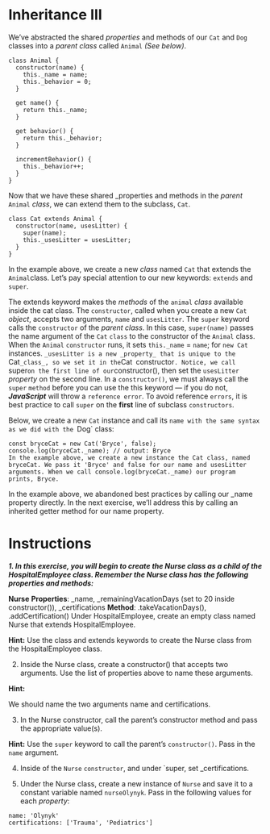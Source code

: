 # **Inheritance III**

We’ve abstracted the shared _properties_ and methods of our `Cat` and `Dog` classes into a _parent_ _class_ called `Animal` _(See below)_.
```
class Animal {
  constructor(name) {
    this._name = name;
    this._behavior = 0;
  }
 
  get name() {
    return this._name;
  }
 
  get behavior() {
    return this._behavior;
  }
 
  incrementBehavior() {
    this._behavior++;
  }
} 

```
Now that we have these shared _properties and methods in the _parent_ `Animal` _class_, we can extend them to the subclass, `Cat`.
```
class Cat extends Animal {
  constructor(name, usesLitter) {
    super(name);
    this._usesLitter = usesLitter;
  }
}
```
In the example above, we create a new _class_ named `Cat` that extends the `Animal`class. Let’s pay special attention to our new keywords: `extends` and `super`.

The extends keyword makes the _methods_ of the `animal` _class_ available inside the cat class.
The `constructor`, called when you create a new `Cat` _object_, accepts two arguments, `name` and `usesLitter`.
The `super` keyword calls the `constructor` of the _parent class_. In this case, `super(name)` passes the name argument of the `Cat` `class` to the constructor of the `Animal` class. When the `Animal` `constructor` runs, it sets `this._name` = `name`; for `new Cat` instances.
`_usesLitter is a new _property_ that is unique to the  `Cat` _class_, so we set it in the `Cat` `constructor`.
Notice, we call `super` on the first line of our `constructor(), then set the `usesLitter` _property_ on the second line. In a `constructor()`, we must always call the `super` `method` before you can use the this keyword — if you do not, ***JavaScript*** will throw a `reference error`. To avoid reference `errors`, it is best practice to call `super` on the **first** line of subclass `constructors`.

Below, we create a new `Cat` instance and call its `name with the same syntax as we did with the `Dog` class:
```
const bryceCat = new Cat('Bryce', false); 
console.log(bryceCat._name); // output: Bryce
In the example above, we create a new instance the Cat class, named bryceCat. We pass it 'Bryce' and false for our name and usesLitter arguments. When we call console.log(bryceCat._name) our program prints, Bryce.
```
In the example above, we abandoned best practices by calling our _name property directly. In the next exercise, we’ll address this by calling an inherited getter method for our name property.

# Instructions
***1. In this exercise, you will begin to create the Nurse class as a child of the HospitalEmployee class. Remember the Nurse class has the following properties and methods:***

**Nurse**
**Properties**: _name, _remainingVacationDays (set to 20 inside constructor()), _certifications
**Method**: .takeVacationDays(), .addCertification()
Under HospitalEmployee, create an empty class named Nurse that extends HospitalEmployee.

**Hint:**
Use the class and extends keywords to create the Nurse class from the HospitalEmployee class.

2. Inside the Nurse class, create a constructor() that accepts two arguments. Use the list of properties above to name these arguments.

**Hint:**

We should name the two arguments name and certifications.

3. In the Nurse constructor, call the parent’s constructor method and pass the appropriate value(s).

**Hint:**
Use the `super` keyword to call the parent’s `constructor()`. Pass in the `name` argument.

4. Inside of the `Nurse` `constructor`, and under `super, set _certifications.

5. Under the Nurse class, create a new instance of `Nurse` and save it to a constant variable named `nurseOlynyk`. Pass in the following values for each _property_:
```
name: 'Olynyk'
certifications: ['Trauma', 'Pediatrics']
```
